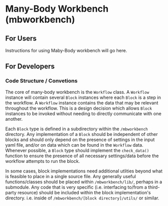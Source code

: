 # Many-Body Workbench (mbworkbench)

## For Users

Instructions for using Maby-Body workbench will go here.

## For Developers

### Code Structure / Convetions

The core of many-body workbench is the `Workflow` class.
A `Workflow` instance will contain several `Block` instances where each
`Block` is a step in the workflow.
A `Workflow` instance contains the data that may be relevant throughout the workflow.
This is a design decision which allows `Block` instances to be invoked without needing
to directly communicate with one another.

Each `Block` type is defined in a subdirectory within the `/mbworkbench` directory.
Any implementation of a `Block` should be independent of other blocks and should only depend on
the presence of settings in the input yaml file, and/or on data which can be found in the
`Workflow` data.
Whenever possible, a `Block` type should implement the `check_data()` function to ensure the presence
of all necessary settings/data before the workflow attempts to run the block.

In some cases, block implementations need additional utlities beyond what is feasible to place in a single source file.
Any generally useful functions/classes should be placed within `/mbworkbench/lib/`, perhaps in a submodule.
Any code that is very specific (i.e. interfacing to/from a third-party resource) should be included
within the block implementation's directory. i.e. inside of `/mbworkbench/[block directory]/utils/` or similar.
